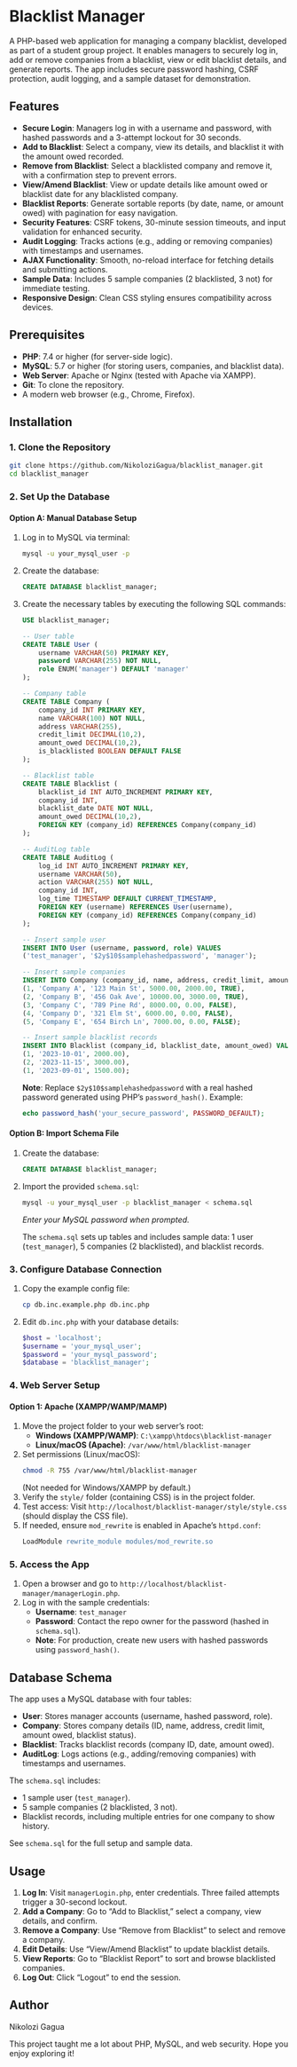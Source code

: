 # Blacklist Manager

A PHP-based web application for managing a company blacklist, developed as part of a student group project. It enables managers to securely log in, add or remove companies from a blacklist, view or edit blacklist details, and generate reports. The app includes secure password hashing, CSRF protection, audit logging, and a sample dataset for demonstration.

## Features

- **Secure Login**: Managers log in with a username and password, with hashed passwords and a 3-attempt lockout for 30 seconds.
- **Add to Blacklist**: Select a company, view its details, and blacklist it with the amount owed recorded.
- **Remove from Blacklist**: Select a blacklisted company and remove it, with a confirmation step to prevent errors.
- **View/Amend Blacklist**: View or update details like amount owed or blacklist date for any blacklisted company.
- **Blacklist Reports**: Generate sortable reports (by date, name, or amount owed) with pagination for easy navigation.
- **Security Features**: CSRF tokens, 30-minute session timeouts, and input validation for enhanced security.
- **Audit Logging**: Tracks actions (e.g., adding or removing companies) with timestamps and usernames.
- **AJAX Functionality**: Smooth, no-reload interface for fetching details and submitting actions.
- **Sample Data**: Includes 5 sample companies (2 blacklisted, 3 not) for immediate testing.
- **Responsive Design**: Clean CSS styling ensures compatibility across devices.

## Prerequisites

- **PHP**: 7.4 or higher (for server-side logic).
- **MySQL**: 5.7 or higher (for storing users, companies, and blacklist data).
- **Web Server**: Apache or Nginx (tested with Apache via XAMPP).
- **Git**: To clone the repository.
- A modern web browser (e.g., Chrome, Firefox).

## Installation

### 1. Clone the Repository

```bash
git clone https://github.com/NikoloziGagua/blacklist_manager.git
cd blacklist_manager
```

### 2. Set Up the Database

#### Option A: Manual Database Setup
1. Log in to MySQL via terminal:
   ```bash
   mysql -u your_mysql_user -p
   ```
2. Create the database:
   ```sql
   CREATE DATABASE blacklist_manager;
   ```
3. Create the necessary tables by executing the following SQL commands:
   ```sql
   USE blacklist_manager;

   -- User table
   CREATE TABLE User (
       username VARCHAR(50) PRIMARY KEY,
       password VARCHAR(255) NOT NULL,
       role ENUM('manager') DEFAULT 'manager'
   );

   -- Company table
   CREATE TABLE Company (
       company_id INT PRIMARY KEY,
       name VARCHAR(100) NOT NULL,
       address VARCHAR(255),
       credit_limit DECIMAL(10,2),
       amount_owed DECIMAL(10,2),
       is_blacklisted BOOLEAN DEFAULT FALSE
   );

   -- Blacklist table
   CREATE TABLE Blacklist (
       blacklist_id INT AUTO_INCREMENT PRIMARY KEY,
       company_id INT,
       blacklist_date DATE NOT NULL,
       amount_owed DECIMAL(10,2),
       FOREIGN KEY (company_id) REFERENCES Company(company_id)
   );

   -- AuditLog table
   CREATE TABLE AuditLog (
       log_id INT AUTO_INCREMENT PRIMARY KEY,
       username VARCHAR(50),
       action VARCHAR(255) NOT NULL,
       company_id INT,
       log_time TIMESTAMP DEFAULT CURRENT_TIMESTAMP,
       FOREIGN KEY (username) REFERENCES User(username),
       FOREIGN KEY (company_id) REFERENCES Company(company_id)
   );

   -- Insert sample user
   INSERT INTO User (username, password, role) VALUES
   ('test_manager', '$2y$10$samplehashedpassword', 'manager');

   -- Insert sample companies
   INSERT INTO Company (company_id, name, address, credit_limit, amount_owed, is_blacklisted) VALUES
   (1, 'Company A', '123 Main St', 5000.00, 2000.00, TRUE),
   (2, 'Company B', '456 Oak Ave', 10000.00, 3000.00, TRUE),
   (3, 'Company C', '789 Pine Rd', 8000.00, 0.00, FALSE),
   (4, 'Company D', '321 Elm St', 6000.00, 0.00, FALSE),
   (5, 'Company E', '654 Birch Ln', 7000.00, 0.00, FALSE);

   -- Insert sample blacklist records
   INSERT INTO Blacklist (company_id, blacklist_date, amount_owed) VALUES
   (1, '2023-10-01', 2000.00),
   (2, '2023-11-15', 3000.00),
   (1, '2023-09-01', 1500.00);
   ```
   **Note**: Replace `$2y$10$samplehashedpassword` with a real hashed password generated using PHP’s `password_hash()`. Example:
   ```php
   echo password_hash('your_secure_password', PASSWORD_DEFAULT);
   ```

#### Option B: Import Schema File
1. Create the database:
   ```sql
   CREATE DATABASE blacklist_manager;
   ```
2. Import the provided `schema.sql`:
   ```bash
   mysql -u your_mysql_user -p blacklist_manager < schema.sql
   ```
   *Enter your MySQL password when prompted.*

   The `schema.sql` sets up tables and includes sample data: 1 user (`test_manager`), 5 companies (2 blacklisted), and blacklist records.

### 3. Configure Database Connection

1. Copy the example config file:
   ```bash
   cp db.inc.example.php db.inc.php
   ```
2. Edit `db.inc.php` with your database details:
   ```php
   $host = 'localhost';
   $username = 'your_mysql_user';
   $password = 'your_mysql_password';
   $database = 'blacklist_manager';
   ```

### 4. Web Server Setup

#### Option 1: Apache (XAMPP/WAMP/MAMP)
1. Move the project folder to your web server’s root:
   - **Windows (XAMPP/WAMP)**: `C:\xampp\htdocs\blacklist-manager`
   - **Linux/macOS (Apache)**: `/var/www/html/blacklist-manager`
2. Set permissions (Linux/macOS):
   ```bash
   chmod -R 755 /var/www/html/blacklist-manager
   ```
   (Not needed for Windows/XAMPP by default.)
3. Verify the `style/` folder (containing CSS) is in the project folder.
4. Test access: Visit `http://localhost/blacklist-manager/style/style.css` (should display the CSS file).
5. If needed, ensure `mod_rewrite` is enabled in Apache’s `httpd.conf`:
   ```apache
   LoadModule rewrite_module modules/mod_rewrite.so
   ```

### 5. Access the App

1. Open a browser and go to `http://localhost/blacklist-manager/managerLogin.php`.
2. Log in with the sample credentials:
   - **Username**: `test_manager`
   - **Password**: Contact the repo owner for the password (hashed in `schema.sql`).
   - **Note**: For production, create new users with hashed passwords using `password_hash()`.

## Database Schema

The app uses a MySQL database with four tables:
- **User**: Stores manager accounts (username, hashed password, role).
- **Company**: Stores company details (ID, name, address, credit limit, amount owed, blacklist status).
- **Blacklist**: Tracks blacklist records (company ID, date, amount owed).
- **AuditLog**: Logs actions (e.g., adding/removing companies) with timestamps and usernames.

The `schema.sql` includes:
- 1 sample user (`test_manager`).
- 5 sample companies (2 blacklisted, 3 not).
- Blacklist records, including multiple entries for one company to show history.

See `schema.sql` for the full setup and sample data.



## Usage

1. **Log In**: Visit `managerLogin.php`, enter credentials. Three failed attempts trigger a 30-second lockout.
2. **Add a Company**: Go to “Add to Blacklist,” select a company, view details, and confirm.
3. **Remove a Company**: Use “Remove from Blacklist” to select and remove a company.
4. **Edit Details**: Use “View/Amend Blacklist” to update blacklist details.
5. **View Reports**: Go to “Blacklist Report” to sort and browse blacklisted companies.
6. **Log Out**: Click “Logout” to end the session.

## Author
Nikolozi Gagua

This project taught me a lot about PHP, MySQL, and web security. Hope you enjoy exploring it!
